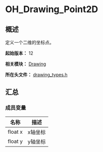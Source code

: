 # OH_Drawing_Point2D

## 概述

定义一个二维的坐标点。

**起始版本：** 12

**相关模块：** [Drawing](capi-drawing.md)

**所在头文件：** [drawing_types.h](capi-drawing-types-h.md)

## 汇总

### 成员变量

| 名称    | 描述    |
| ------- | ------- |
| float x | x轴坐标 |
| float y | y轴坐标 |

